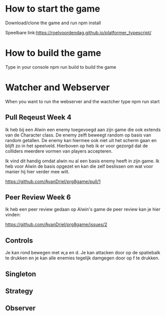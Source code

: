 # How to start the game

Download/clone the game and run npm install

Speelbare link:https://roelvoordendag.github.io/platformer_typescript/

# How to build the game 

Type in your console npm run build to build the game

# Watcher and Webserver

When you want to run the webserver and the wactcher type npm run start

## Pull Reqeust Week 4 

Ik heb bij een Alwin een enemy toegevoegd aan zijn game die ook extends van de Character class. De enemy zelft beweegt random op basis 
van random getallen. De enemy kan hiermee ook niet uit het scherm gaan en blijft zo in het speelveld. Hierboven op heb ik er voor gezorgd dat 
de colliders meerdere vormen van players accepteren.

Ik vind dit handig omdat alwin nu al een basis enemy heeft in zijn game. Ik heb voor Alwin de basis opgezet en kan die zelf beslissen om wat voor manier hij hier verder mee wilt. 

https://github.com/AvanDriel/prg8game/pull/1

## Peer Review Week 6

Ik heb een peer review gedaan op Alwin's game de peer review kan je hier vinden:

https://github.com/AvanDriel/prg8game/issues/2

## Controls

Je kan rond bewegen met w,a en d. Je kan attacken door op de spatiebalk te drukken en je kan alle enemies tegelijk damgegen door op f te drukken.

## Singleton

## Strategy

## Observer